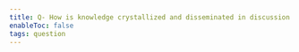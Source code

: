 ```yaml
---
title: Q- How is knowledge crystallized and disseminated in discussion oriented explorer communities
enableToc: false
tags: question
---
```

